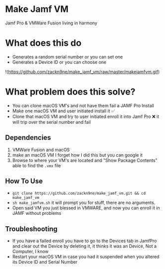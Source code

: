 # Make Jamf VM
Jamf Pro & VMWare Fusion living in harmony

# What does this do
* Generates a random serial number or you can set one 
* Generates a Device ID or you can choose one

!(https://github.com/zackn9ne/make_jamf_vm/raw/master/makejamfvm.gif)

# What problem does this solve?
* You can clone macOS VM's and not have them fail a JAMF Pro Install
* Make one macOS VM and user initiated install it ✅
* Clone that macOS VM and try to user initiated enroll it into Jamf Pro ❌ it will trip over the serial number and fail

## Dependencies
1. VMWare Fusion and macOS
2. make an macOS VM I forget how I did this but you can google it
3. Browse to where your VM's are located and "Show Package Contents" able to find the `.vmx` file 

## How To Use
* `git clone https://github.com/zackn9ne/make_jamf_vm.git && cd make_jamf_vm`
* `sh make_jamfvm.sh` it will prompt you for stuff, there are no arguments.
* Open said VM you just blessed in VMWARE, and now you can enroll it in JAMF without problems

## Troubleshooting
* If you have a failed enroll you have to go to the Devices tab in JamfPro and clear out the Device by deleting it, it thinks it was an Device, Not a Computer, I know
* Restart your macOS VM in case you had it suspended when you altered its Device ID and Serial Number
